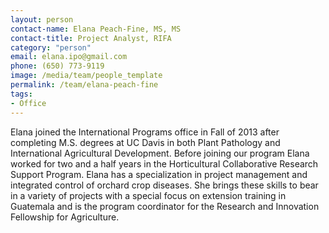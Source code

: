 ```yaml
---
layout: person
contact-name: Elana Peach-Fine, MS, MS
contact-title: Project Analyst, RIFA
category: "person"
email: elana.ipo@gmail.com
phone: (650) 773-9119
image: /media/team/people_template
permalink: /team/elana-peach-fine
tags:
- Office
---
```


Elana joined the International Programs office in Fall of 2013 after completing M.S. degrees at UC Davis in both Plant Pathology and International Agricultural Development. Before joining our program Elana worked for two and a half years in the Horticultural Collaborative Research Support Program. Elana has a specialization in project management and integrated control of orchard crop diseases. She brings these skills to bear in a variety of projects with a special focus on extension training in Guatemala and is the program coordinator for the Research and Innovation Fellowship for Agriculture.
